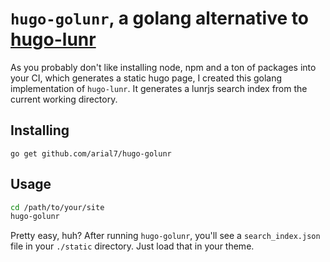 # `hugo-golunr`, a golang alternative to [hugo-lunr](https://www.npmjs.com/package/hugo-lunr)

As you probably don't like installing node, npm and a ton of packages into your CI, which generates
a static hugo page, I created this golang implementation of `hugo-lunr`. It generates a lunrjs
search index from the current working directory. 

## Installing

`go get github.com/arial7/hugo-golunr`

## Usage 

```sh
cd /path/to/your/site
hugo-golunr
```

Pretty easy, huh? After running `hugo-golunr`, you'll see a `search_index.json` file in your
`./static` directory. Just load that in your theme.


